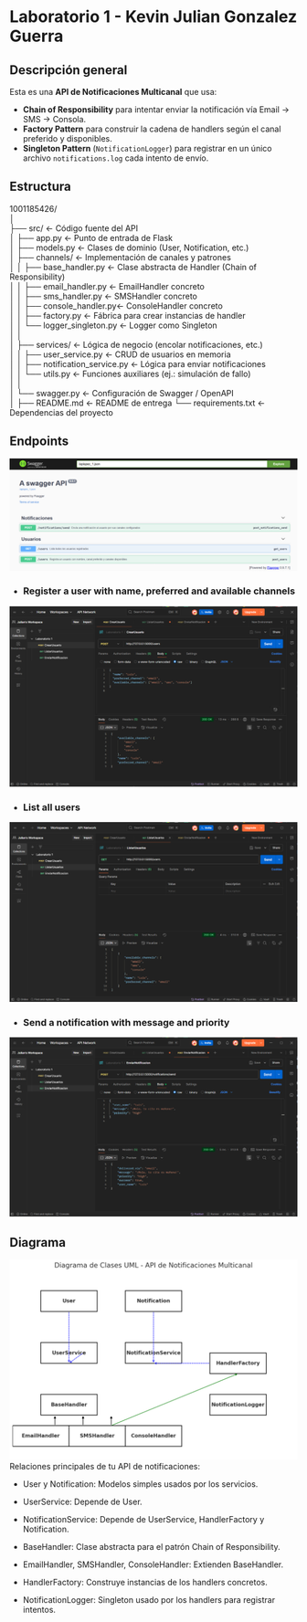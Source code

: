 # Laboratorio 1 - Kevin Julian Gonzalez Guerra
## Descripción general
Esta es una **API de Notificaciones Multicanal** que usa:
- **Chain of Responsibility** para intentar enviar la notificación vía Email → SMS → Consola.
- **Factory Pattern** para construir la cadena de handlers según el canal preferido y disponibles.
- **Singleton Pattern** (`NotificationLogger`) para registrar en un único archivo `notifications.log` cada intento de envío.
## Estructura
1001185426/  
│  
├── src/                      ← Código fuente del API  
│   ├── app.py                ← Punto de entrada de Flask  
│   ├── models.py             ← Clases de dominio (User, Notification, etc.)  
│   ├── channels/             ← Implementación de canales y patrones  
│   │   ├── base_handler.py   ← Clase abstracta de Handler (Chain of Responsibility)  
│   │   ├── email_handler.py  ← EmailHandler concreto  
│   │   ├── sms_handler.py    ← SMSHandler concreto  
│   │   ├── console_handler.py← ConsoleHandler concreto  
│   │   ├── factory.py        ← Fábrica para crear instancias de handler  
│   │   └── logger_singleton.py  ← Logger como Singleton  
│   │  
│   ├── services/             ← Lógica de negocio (encolar notificaciones, etc.)  
│   │   ├── user_service.py   ← CRUD de usuarios en memoria  
│   │   ├── notification_service.py ← Lógica para enviar notificaciones  
│   │   └── utils.py          ← Funciones auxiliares (ej.: simulación de fallo)  
│   │  
│   └── swagger.py             ← Configuración de Swagger / OpenAPI  
│
├── README.md                  ← README de entrega
└── requirements.txt           ← Dependencias del proyecto  

## Endpoints
![img_1.png](img/img_1.png)
- ### Register a user with name, preferred and available channels
![img_3.png](img/img_3.png)
- ### List all users
![img_4.png](img/img_4.png)
- ### Send a notification with message and priority
![img_5.png](img/img_5.png)
## Diagrama
![img.png](img/img_2.png)
Relaciones principales de tu API de notificaciones:
* User y Notification: Modelos simples usados por los servicios.

* UserService: Depende de User.

* NotificationService: Depende de UserService, HandlerFactory y Notification.

* BaseHandler: Clase abstracta para el patrón Chain of Responsibility.

* EmailHandler, SMSHandler, ConsoleHandler: Extienden BaseHandler.

* HandlerFactory: Construye instancias de los handlers concretos.

* NotificationLogger: Singleton usado por los handlers para registrar intentos.